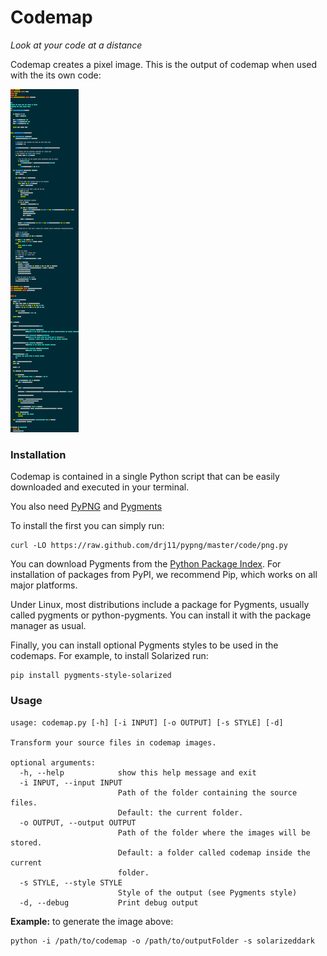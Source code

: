 # Codemap

*Look at your code at a distance*

Codemap creates a pixel image. This is the output of codemap when used with the its own code:

![Codemap](https://raw.githubusercontent.com/Muffo/codemap/master/codemap.py.png "Codemap")


### Installation

Codemap is contained in a single Python script that can be easily downloaded and executed in your terminal.


You also need [PyPNG](https://github.com/drj11/pypng) and [Pygments](http://pygments.org)

To install the first you can simply run:

    curl -LO https://raw.github.com/drj11/pypng/master/code/png.py


You can download Pygments from the [Python Package Index](https://pypi.python.org/pypi/Pygments).
For installation of packages from PyPI, we recommend Pip, which works on all major platforms.

Under Linux, most distributions include a package for Pygments, usually called pygments or python-pygments.
You can install it with the package manager as usual.


Finally, you can install optional Pygments styles to be used in the codemaps.
For example, to install Solarized run:

    pip install pygments-style-solarized



### Usage


    usage: codemap.py [-h] [-i INPUT] [-o OUTPUT] [-s STYLE] [-d]

    Transform your source files in codemap images.

    optional arguments:
      -h, --help            show this help message and exit
      -i INPUT, --input INPUT
                            Path of the folder containing the source files.
                            Default: the current folder.
      -o OUTPUT, --output OUTPUT
                            Path of the folder where the images will be stored.
                            Default: a folder called codemap inside the current
                            folder.
      -s STYLE, --style STYLE
                            Style of the output (see Pygments style)
      -d, --debug           Print debug output



**Example:** to generate the image above:

    python -i /path/to/codemap -o /path/to/outputFolder -s solarizeddark

